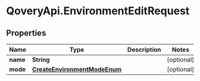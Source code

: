 # QoveryApi.EnvironmentEditRequest

## Properties

Name | Type | Description | Notes
------------ | ------------- | ------------- | -------------
**name** | **String** |  | [optional] 
**mode** | [**CreateEnvironmentModeEnum**](CreateEnvironmentModeEnum.md) |  | [optional] 


